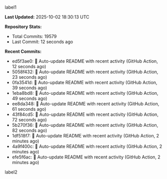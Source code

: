 
label1 
<!-- ACTIVITY_START -->
**Last Updated:** 2025-10-02 18:30:13 UTC

**Repository Stats:**
- Total Commits: 19579
- Last Commit: 12 seconds ago

**Recent Commits:**
- ed5f3ae0: 🤖 Auto-update README with recent activity (GitHub Action, 12 seconds ago)
- 5058f432: 🤖 Auto-update README with recent activity (GitHub Action, 23 seconds ago)
- 0fa3541d: 🤖 Auto-update README with recent activity (GitHub Action, 39 seconds ago)
- 1eba8bd8: 🤖 Auto-update README with recent activity (GitHub Action, 49 seconds ago)
- ee8da348: 🤖 Auto-update README with recent activity (GitHub Action, 61 seconds ago)
- 43f84cd5: 🤖 Auto-update README with recent activity (GitHub Action, 72 seconds ago)
- 5b270f36: 🤖 Auto-update README with recent activity (GitHub Action, 82 seconds ago)
- 1df518f7: 🤖 Auto-update README with recent activity (GitHub Action, 2 minutes ago)
- 4a9f400c: 🤖 Auto-update README with recent activity (GitHub Action, 2 minutes ago)
- efe5f6ac: 🤖 Auto-update README with recent activity (GitHub Action, 2 minutes ago)
<!-- ACTIVITY_END -->

label2
